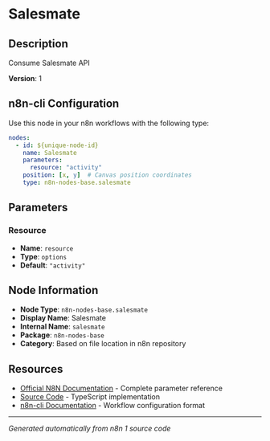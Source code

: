 # Salesmate

## Description

Consume Salesmate API

**Version**: 1

## n8n-cli Configuration

Use this node in your n8n workflows with the following type:

```yaml
nodes:
  - id: ${unique-node-id}
    name: Salesmate
    parameters:
      resource: "activity"
    position: [x, y]  # Canvas position coordinates
    type: n8n-nodes-base.salesmate
```

## Parameters

### Resource

- **Name**: `resource`
- **Type**: `options`
- **Default**: `"activity"`


## Node Information

- **Node Type**: `n8n-nodes-base.salesmate`
- **Display Name**: Salesmate
- **Internal Name**: `salesmate`
- **Package**: `n8n-nodes-base`
- **Category**: Based on file location in n8n repository

## Resources

- [Official N8N Documentation](https://docs.n8n.io/integrations/builtin/app-nodes/n8n-nodes-base.salesmate/) - Complete parameter reference
- [Source Code](https://github.com/n8n-io/n8n/blob/master/packages/nodes-base/nodes/Salesmate/Salesmate.node.ts) - TypeScript implementation
- [n8n-cli Documentation](https://github.com/edenreich/n8n-cli) - Workflow configuration format

---
*Generated automatically from n8n 1 source code*
